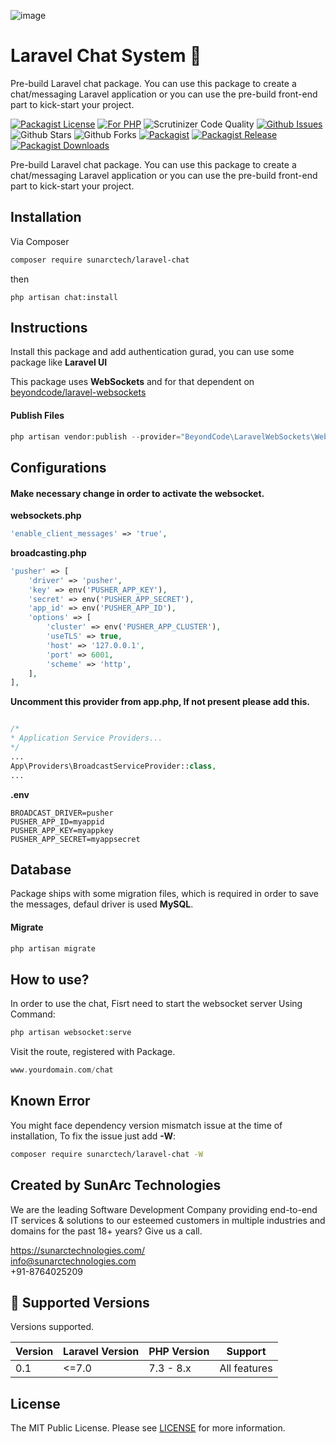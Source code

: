 ![image](https://user-images.githubusercontent.com/45708520/152330764-01e40664-832a-47fd-8141-d2249e2e36a3.png)
# Laravel Chat System 💯
Pre-build Laravel chat package. You can use this package to create a chat/messaging Laravel application or you can use the pre-build front-end part to kick-start your project.


[![Packagist License][badge_license]](LICENSE) [![For PHP][badge_php]][link-github-repo] ![Scrutinizer Code Quality][badge_quality] [![Github Issues][badge_issues]][link-github-issues] ![Github Stars][badge_stars] ![Github Forks][badge_forks] [![Packagist][badge_package]][link-packagist] [![Packagist Release][badge_release]][link-packagist] [![Packagist Downloads][badge_downloads]][link-packagist]

Pre-build Laravel chat package. You can use this package to create a chat/messaging Laravel application or you can use the pre-build front-end part to kick-start your project.
## Installation

Via Composer

```bash
composer require sunarctech/laravel-chat
```
then
```
php artisan chat:install
```

## Instructions
Install this package and add authentication gurad, you can use some package like **Laravel UI**

This package uses **WebSockets** and for that dependent on [beyondcode/laravel-websockets](https://github.com/beyondcode/laravel-websockets)
#### Publish Files

```php
php artisan vendor:publish --provider="BeyondCode\LaravelWebSockets\WebSocketsServiceProvider" --tag="config" --tag="migrations"
```

## Configurations

#### Make necessary change in order to activate the websocket.
**websockets.php**
```php
'enable_client_messages' => 'true',
```

**broadcasting.php**
```php
'pusher' => [
    'driver' => 'pusher',
    'key' => env('PUSHER_APP_KEY'),
    'secret' => env('PUSHER_APP_SECRET'),
    'app_id' => env('PUSHER_APP_ID'),
    'options' => [
        'cluster' => env('PUSHER_APP_CLUSTER'),
        'useTLS' => true,
        'host' => '127.0.0.1',
        'port' => 6001,
        'scheme' => 'http',
    ],
],
```

**Uncomment this provider from app.php, If not present please add this.**
```php

/*
* Application Service Providers...
*/
...
App\Providers\BroadcastServiceProvider::class,
...
```

**.env**

```env
BROADCAST_DRIVER=pusher
PUSHER_APP_ID=myappid
PUSHER_APP_KEY=myappkey
PUSHER_APP_SECRET=myappsecret
```
## Database
Package ships with some migration files, which is required in order to save the messages, defaul driver is used **MySQL**.
#### Migrate
```php
php artisan migrate
```

## How to use?
In order to use the chat, Fisrt need to start the websocket server Using Command:

```php
php artisan websocket:serve
```

Visit the route, registered with Package.
```php
www.yourdomain.com/chat
```
## Known Error

You might face dependency version mismatch issue at the time of installation, To fix the issue just add **-W**:
```bash
composer require sunarctech/laravel-chat -W
```

## Created by SunArc Technologies

We are the leading Software Development Company providing end-to-end IT services & solutions to our esteemed customers in multiple industries and domains for the past 18+ years? Give us a call.

https://sunarctechnologies.com/ <br>
info@sunarctechnologies.com <br>
+91-8764025209

## :wrench: Supported Versions

Versions supported.

| Version | Laravel Version | PHP Version | Support |
|---- |----|----|----|
| 0.1 | <=7.0 | 7.3 - 8.x | All features |

## License

The MIT Public License. Please see [LICENSE](LICENSE) for more information.
   
[badge_php]:         https://img.shields.io/badge/PHP-7.3%20to%208.x-orange.svg
[badge_issues]:      https://img.shields.io/github/issues/sunarc-technologies/laravel-chat
[badge_release]:     https://badgen.net/packagist/v/sunarctech/laravel-chat
[badge_quality]:     https://img.shields.io/scrutinizer/g/sunarc-technologies/laravel-chat.svg
[badge_downloads]:   https://img.shields.io/packagist/dt/sunarctech/laravel-chat
[badge_package]:     https://img.shields.io/badge/package-sunarctech/excel--import-blue
[badge_license]:     https://img.shields.io/github/license/sunarc-technologies/laravel-chat
[badge_stars]:       https://img.shields.io/github/stars/sunarc-technologies/laravel-chat
[badge_forks]:       https://img.shields.io/github/forks/sunarc-technologies/laravel-chat

[link-author]:        https://github.com/sunarc-technologies
[link-github-repo]:   https://github.com/sunarc-technologies/laravel-chat
[link-github-issues]: https://github.com/sunarc-technologies/laravel-chat/issues
[link-contributors]:  https://github.com/sunarc-technologies/laravel-chat/graphs/contributors
[link-packagist]:     https://packagist.org/packages/sunarctech/laravel-chat